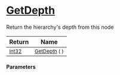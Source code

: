 # [GetDepth](./HierarchyElement-100664054.md)

Return the hierarchy's depth from this node

| Return | Name | 
| --- | --- | 
| <sub>[Int32](https://docs.microsoft.com/en-us/dotnet/api/System.Int32)</sub>| <sub>[GetDepth](./HierarchyElement-100664054.md) (  )</sub>| <br>


#### Parameters
